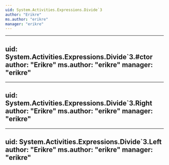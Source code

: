 ```yaml
---
uid: System.Activities.Expressions.Divide`3
author: "Erikre"
ms.author: "erikre"
manager: "erikre"
---
```


---
uid: System.Activities.Expressions.Divide`3.#ctor
author: "Erikre"
ms.author: "erikre"
manager: "erikre"
---

---
uid: System.Activities.Expressions.Divide`3.Right
author: "Erikre"
ms.author: "erikre"
manager: "erikre"
---

---
uid: System.Activities.Expressions.Divide`3.Left
author: "Erikre"
ms.author: "erikre"
manager: "erikre"
---
